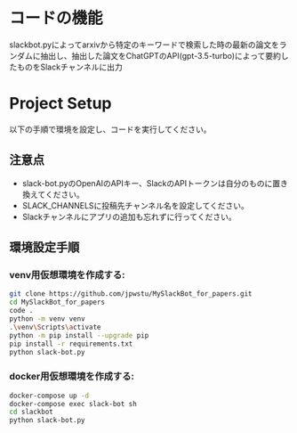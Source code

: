 # コードの機能

slackbot.pyによってarxivから特定のキーワードで検索した時の最新の論文をランダムに抽出し、抽出した論文をChatGPTのAPI(gpt-3.5-turbo)によって要約したものをSlackチャンネルに出力



# Project Setup

以下の手順で環境を設定し、コードを実行してください。

## 注意点
- slack-bot.pyのOpenAIのAPIキー、SlackのAPIトークンは自分のものに置き換えてください。
- SLACK_CHANNELSに投稿先チャンネル名を設定してください。
- Slackチャンネルにアプリの追加も忘れずに行ってください。

## 環境設定手順

### venv用仮想環境を作成する:

```bash
git clone https://github.com/jpwstu/MySlackBot_for_papers.git
cd MySlackBot_for_papers
code .
python -m venv venv
.\venv\Scripts\activate
python -m pip install --upgrade pip
pip install -r requirements.txt
python slack-bot.py
```

### docker用仮想環境を作成する:

```bash
docker-compose up -d
docker-compose exec slack-bot sh
cd slackbot
python slack-bot.py
```

